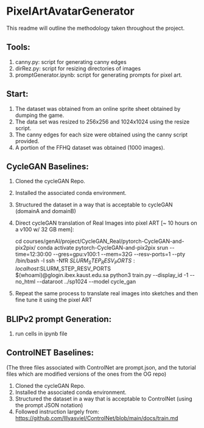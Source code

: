 # PixelArtAvatarGenerator

This readme will outline the methodology taken throughout the project.

Tools:
-----------------------
1. canny.py: script for generating canny edges
2. dirRez.py: script for resizing directories of images
3. promptGenerator.ipynb: script for generating prompts for pixel art.

Start:
-----------------------
1. The dataset was obtained from an online sprite sheet obtained by dumping the game.
2. The data set was resized to 256x256 and 1024x1024 using the resize script.
3. The canny edges for each size were obtained using the canny script provided.
4. A portion of the FFHQ dataset was obtained (1000 images).

CycleGAN Baselines:
-----------------------
1. Cloned the cycleGAN Repo.
2. Installed the associated conda environment.
3. Structured the dataset in a way that is acceptable to cycleGAN (domainA and domainB)
4. Direct cycleGAN translation of Real Images into pixel ART [~ 10 hours on a v100 w/ 32 GB mem]:
   
	cd courses/genAI/project/CycleGAN_Real/pytorch-CycleGAN-and-pix2pix/
	conda activate pytorch-CycleGAN-and-pix2pix
	srun --time=12:30:00 --gres=gpu:v100:1 --mem=32G --resv-ports=1 --pty /bin/bash -l
	ssh -NfR $SLURM_STEP_RESV_PORTS:localhost:$SLURM_STEP_RESV_PORTS $(whoami)@glogin.ibex.kaust.edu.sa
	python3 train.py --display_id -1 --no_html --dataroot ../sp1024 --model cycle_gan

6. Repeat the same process to translate real images into sketches and then fine tune it using the pixel ART

BLIPv2 prompt Generation:
----------------------- 
1. run cells in ipynb file

ControlNET Baselines:
----------------------- 
(The three files associated with ControlNet are prompt.json, 
and the tutorial files which are modified versions of the ones from the OG repo)
1. Cloned the cycleGAN Repo.
2. Installed the associated conda environment.
3. Structured the dataset in a way that is acceptable to ControlNet (using the prompt JSON notation)
4. Followed instruction largely from: https://github.com/lllyasviel/ControlNet/blob/main/docs/train.md

   
